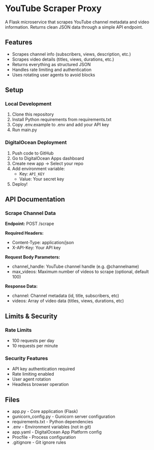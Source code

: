 # YouTube Scraper Proxy

A Flask microservice that scrapes YouTube channel metadata and video information. Returns clean JSON data through a simple API endpoint.

## Features

- Scrapes channel info (subscribers, views, description, etc.)
- Scrapes video details (titles, views, durations, etc.)
- Returns everything as structured JSON
- Handles rate limiting and authentication
- Uses rotating user agents to avoid blocks

## Setup

### Local Development

1. Clone this repository
2. Install Python requirements from requirements.txt
3. Copy .env.example to .env and add your API key
4. Run main.py

### DigitalOcean Deployment

1. Push code to GitHub
2. Go to DigitalOcean Apps dashboard
3. Create new app -> Select your repo
4. Add environment variable:
   - Key: `API_KEY`
   - Value: Your secret key
5. Deploy!

## API Documentation

### Scrape Channel Data

**Endpoint:** POST /scrape

**Required Headers:**
- Content-Type: application/json  
- X-API-Key: Your API key

**Request Body Parameters:**
- channel_handle: YouTube channel handle (e.g. @channelname)
- max_videos: Maximum number of videos to scrape (optional, default 100)

**Response Data:**
- channel: Channel metadata (id, title, subscribers, etc)
- videos: Array of video data (titles, views, durations, etc)

## Limits & Security

### Rate Limits
- 100 requests per day
- 10 requests per minute

### Security Features
- API key authentication required
- Rate limiting enabled
- User agent rotation
- Headless browser operation

## Files

- app.py - Core application (Flask)
- gunicorn_config.py - Gunicorn server configuration
- requirements.txt - Python dependencies
- .env - Environment variables (not in git)
- app.yaml - DigitalOcean App Platform config
- Procfile - Process configuration
- .gitignore - Git ignore rules

